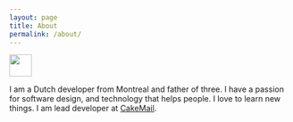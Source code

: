```yaml
---
layout: page
title: About
permalink: /about/
---
```


<div class="avatar-wrapper">
    <img src="//www.gravatar.com/avatar/ccc9abdf9963f3452808cff0e77679a1?s=40&amp;d=mm?s=40&amp;d=mm" class="avatar" height="40" width="40">
</div>


I am a Dutch developer from Montreal and father of three. I have a passion for software design, and technology that helps people. I love to learn new things. I am lead developer at [CakeMail](https://www.cakemail.com/). 